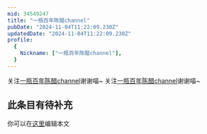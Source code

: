```yaml
---
mid: 34549247
title: "一瓶百年陈醋channel"
pubDate: "2024-11-04T11:22:09.230Z"
updatedDate: "2024-11-04T11:22:09.230Z"
profile:
  {
    Nickname: ["一瓶百年陈醋channel"],
  }
---
```


关注[一瓶百年陈醋channel](https://space.bilibili.com/34549247)谢谢喵~ 关注[一瓶百年陈醋channel](https://space.bilibili.com/34549247)谢谢喵~

## 此条目有待补充
你可以在[这里](https://github.com/Yuhanawa/VTuber.ICU-Content/edit/master/v/一瓶百年陈醋channel/index.md)编辑本文
